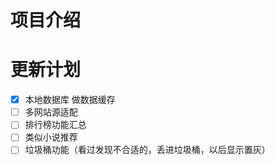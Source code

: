 # 项目介绍

# 更新计划
- [X] 本地数据库 做数据缓存
- [ ] 多网站源适配
- [ ] 排行榜功能汇总
- [ ] 类似小说推荐
- [ ] 垃圾桶功能（看过发现不合适的，丢进垃圾桶，以后显示置灰）
